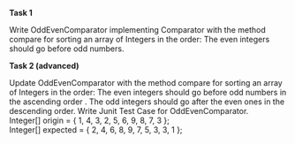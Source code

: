 **Task 1**

Write OddEvenComparator implementing Comparator with the method compare for sorting an array of Integers in the order:
The even integers should go before odd numbers.

**Task 2 (advanced)**

Update OddEvenComparator with the method compare for sorting an array of Integers in the order: 
The even integers should go before odd numbers  in the ascending order . 
The odd integers should go after the even ones in the descending order. 
Write Junit Test Case for OddEvenComparator.  <br/>
Integer[] origin = { 1, 4, 3, 2, 5, 6, 9, 8, 7, 3 }; <br/>
Integer[] expected = { 2, 4, 6, 8, 9, 7, 5, 3, 3, 1 }; <br/>